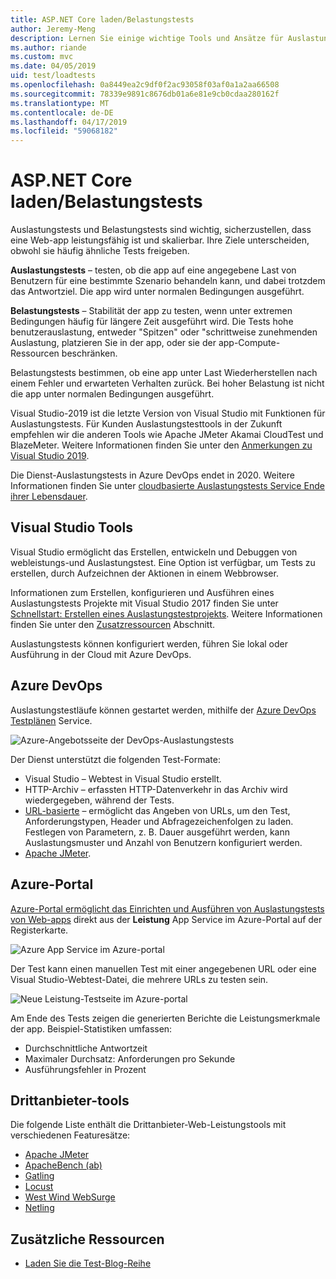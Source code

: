 ```yaml
---
title: ASP.NET Core laden/Belastungstests
author: Jeremy-Meng
description: Lernen Sie einige wichtige Tools und Ansätze für Auslastungstests und Belastungstests in ASP.NET Core-apps.
ms.author: riande
ms.custom: mvc
ms.date: 04/05/2019
uid: test/loadtests
ms.openlocfilehash: 0a8449ea2c9df0f2ac93058f03af0a1a2aa66508
ms.sourcegitcommit: 78339e9891c8676db01a6e81e9cb0cdaa280162f
ms.translationtype: MT
ms.contentlocale: de-DE
ms.lasthandoff: 04/17/2019
ms.locfileid: "59068182"
---
```

# <a name="aspnet-core-loadstress-testing"></a>ASP.NET Core laden/Belastungstests

Auslastungstests und Belastungstests sind wichtig, sicherzustellen, dass eine Web-app leistungsfähig ist und skalierbar. Ihre Ziele unterscheiden, obwohl sie häufig ähnliche Tests freigeben.

**Auslastungstests** &ndash; testen, ob die app auf eine angegebene Last von Benutzern für eine bestimmte Szenario behandeln kann, und dabei trotzdem das Antwortziel. Die app wird unter normalen Bedingungen ausgeführt.

**Belastungstests** &ndash; Stabilität der app zu testen, wenn unter extremen Bedingungen häufig für längere Zeit ausgeführt wird. Die Tests hohe benutzerauslastung, entweder "Spitzen" oder "schrittweise zunehmenden Auslastung, platzieren Sie in der app, oder sie der app-Compute-Ressourcen beschränken.

Belastungstests bestimmen, ob eine app unter Last Wiederherstellen nach einem Fehler und erwarteten Verhalten zurück. Bei hoher Belastung ist nicht die app unter normalen Bedingungen ausgeführt.

Visual Studio-2019 ist die letzte Version von Visual Studio mit Funktionen für Auslastungstests. Für Kunden Auslastungstesttools in der Zukunft empfehlen wir die anderen Tools wie Apache JMeter Akamai CloudTest und BlazeMeter. Weitere Informationen finden Sie unter den [Anmerkungen zu Visual Studio 2019](/visualstudio/releases/2019/release-notes#test-tools).

Die Dienst-Auslastungstests in Azure DevOps endet in 2020. Weitere Informationen finden Sie unter [cloudbasierte Auslastungstests Service Ende ihrer Lebensdauer](https://devblogs.microsoft.com/devops/cloud-based-load-testing-service-eol/).

## <a name="visual-studio-tools"></a>Visual Studio Tools

Visual Studio ermöglicht das Erstellen, entwickeln und Debuggen von webleistungs-und Auslastungstest. Eine Option ist verfügbar, um Tests zu erstellen, durch Aufzeichnen der Aktionen in einem Webbrowser.

Informationen zum Erstellen, konfigurieren und Ausführen eines Auslastungstests Projekte mit Visual Studio 2017 finden Sie unter [Schnellstart: Erstellen eines Auslastungstestprojekts](/visualstudio/test/quickstart-create-a-load-test-project?view=vs-2017). Weitere Informationen finden Sie unter den [Zusatzressourcen](#additional-resources) Abschnitt.

Auslastungstests können konfiguriert werden, führen Sie lokal oder Ausführung in der Cloud mit Azure DevOps.

## <a name="azure-devops"></a>Azure DevOps

Auslastungstestläufe können gestartet werden, mithilfe der [Azure DevOps Testplänen](/azure/devops/test/load-test/index?view=vsts) Service.

![Azure-Angebotsseite der DevOps-Auslastungstests](./load-tests/_static/azure-devops-load-test.png)

Der Dienst unterstützt die folgenden Test-Formate:

* Visual Studio &ndash; Webtest in Visual Studio erstellt.
* HTTP-Archiv &ndash; erfassten HTTP-Datenverkehr in das Archiv wird wiedergegeben, während der Tests.
* [URL-basierte](/azure/devops/test/load-test/get-started-simple-cloud-load-test?view=vsts) &ndash; ermöglicht das Angeben von URLs, um den Test, Anforderungstypen, Header und Abfragezeichenfolgen zu laden. Festlegen von Parametern, z. B. Dauer ausgeführt werden, kann Auslastungsmuster und Anzahl von Benutzern konfiguriert werden.
* [Apache JMeter](https://jmeter.apache.org/).

## <a name="azure-portal"></a>Azure-Portal

[Azure-Portal ermöglicht das Einrichten und Ausführen von Auslastungstests von Web-apps](/azure/devops/test/load-test/app-service-web-app-performance-test?view=vsts) direkt aus der **Leistung** App Service im Azure-Portal auf der Registerkarte.

![Azure App Service im Azure-portal](./load-tests/_static/azure-appservice-perf-test.png)

Der Test kann einen manuellen Test mit einer angegebenen URL oder eine Visual Studio-Webtest-Datei, die mehrere URLs zu testen sein.

![Neue Leistung-Testseite im Azure-portal](./load-tests/_static/azure-appservice-perf-test-config.png)

Am Ende des Tests zeigen die generierten Berichte die Leistungsmerkmale der app. Beispiel-Statistiken umfassen:

* Durchschnittliche Antwortzeit
* Maximaler Durchsatz: Anforderungen pro Sekunde
* Ausführungsfehler in Prozent

## <a name="third-party-tools"></a>Drittanbieter-tools

Die folgende Liste enthält die Drittanbieter-Web-Leistungstools mit verschiedenen Featuresätze:

* [Apache JMeter](https://jmeter.apache.org/)
* [ApacheBench (ab)](https://httpd.apache.org/docs/2.4/programs/ab.html)
* [Gatling](https://gatling.io/)
* [Locust](https://locust.io/)
* [West Wind WebSurge](http://websurge.west-wind.com/)
* [Netling](https://github.com/hallatore/Netling)

## <a name="additional-resources"></a>Zusätzliche Ressourcen

* [Laden Sie die Test-Blog-Reihe](https://blogs.msdn.microsoft.com/charles_sterling/2015/06/01/load-test-series-part-i-creating-web-performance-tests-for-a-load-test/)
